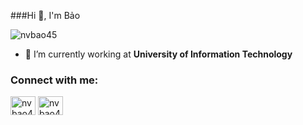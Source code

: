 ###Hi 👋, I'm Bảo
<p align="left"> <img src="https://komarev.com/ghpvc/?username=nvbao45&label=Profile%20views&color=0e75b6&style=flat" alt="nvbao45" /> </p>

- 🔭 I’m currently working at **University of Information Technology**

<h3 align="left">Connect with me:</h3>
<p align="left">
<a href="https://www.hackerrank.com/nvbao45" target="blank"><img align="center" src="https://raw.githubusercontent.com/rahuldkjain/github-profile-readme-generator/master/src/images/icons/Social/hackerrank.svg" alt="nvbao45" height="30" width="40" /></a>
<a href="https://www.leetcode.com/nvbao45" target="blank"><img align="center" src="https://raw.githubusercontent.com/rahuldkjain/github-profile-readme-generator/master/src/images/icons/Social/leet-code.svg" alt="nvbao45" height="30" width="40" /></a>
</p>
